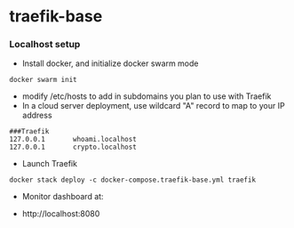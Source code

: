 # traefik-base

### Localhost setup

* Install docker, and initialize docker swarm mode

```
docker swarm init
```

* modify /etc/hosts to add in subdomains you plan to use with Traefik
* In a cloud server deployment, use wildcard "A" record to map to your IP address
```
###Traefik
127.0.0.1       whoami.localhost
127.0.0.1       crypto.localhost
```
* Launch Traefik
```
docker stack deploy -c docker-compose.traefik-base.yml traefik
```

* Monitor dashboard at: 
- http://localhost:8080
